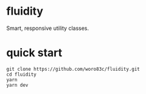 # fluidity

Smart, responsive utility classes.

# quick start

```
git clone https://github.com/woro83c/fluidity.git
cd fluidity
yarn
yarn dev
```
